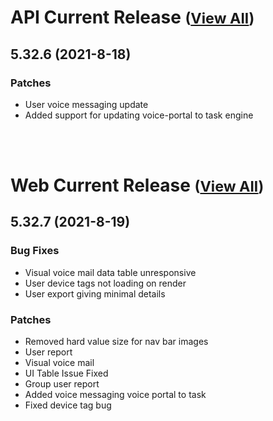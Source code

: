 
# API Current Release <small>([View All](/API.md))</small>
## 5.32.6 (2021-8-18)
### Patches 

- User voice messaging update
- Added support for updating voice-portal to task engine

<br><br>
# Web Current Release <small>([View All](/Web.md))</small>
## 5.32.7 (2021-8-19)
### Bug Fixes
- Visual voice mail data table unresponsive 
- User device tags not loading on render
- User export giving minimal details

### Patches 

- Removed hard value size for nav bar images
- User report
- Visual voice mail
- UI Table Issue Fixed
- Group user report
- Added voice messaging voice portal to task
- Fixed device tag bug

  